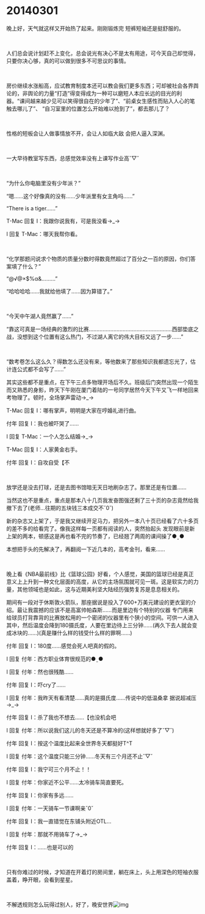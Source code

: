 # 20140301

晚上好，天气就这样又开始热了起来。刚刚锻炼完 短裤短袖还是挺舒服的。

<br/>

人们总会说计划赶不上变化，总会说光有决心不是太有用途，可今天自己却觉得，只要你决心够，真的可以做到很多不可思议的事情。

<br/>

房价继续水涨船高，应试教育制度本还可以教会我们更多东西；可却被社会各界舆论的，非舆论的力量“打造”得变得成为一种可以磨短人本应长远的目光的利器。“课间越来越少见可以笑得很自在的少年了”、“前桌女生感性而贴入人心的笔触去哪儿了”、 “自习室里的位置怎么开始难以抢到了”，都去那儿了？

<br/>

性格的短板会让人做事情放不开，会让人如临大敌 会把人逼入深渊。

<br/>

一大早待教室写东西，总感觉效率没有上课写作业高ˇ▽ˇ

<br/>

“为什么你电脑里没有少年派？”

“嗯…...这个好像真的没有…...少年派里有女主角吗……”

“There is a tiger……”

T-Mac 回复 I：我跟你说我有，可是我没看→_→

I 回复 T-Mac：哪天我帮你看。

<br/>

“化学那题问说求个物质的质量分数时得数竟然超过了百分之一百的原因，你们答案填了什么？”

“@√@×$%α&………”

“哈哈哈哈…...我就给他填了…...因为算错了。”

<br/>

“今天中午湖人竟然赢了…...”

“靠这可真是一场经典的激烈的比赛………………………………………………西部垫底之战，没想到这个位置有这么热门，不过湖人离它的伟大目标又远了一步……”

<br/>

“数考卷怎么这么久？得数怎么还没有来，等他数来了那些知识我都遗忘光了，估计连公式都不会写了……”

其实这些都不是重点，在下午三点多物理开场后不久。班级后门突然出现一个陌生而又熟悉的身影，昨天下午刚在厦门着陆的一号同学居然今天下午又飞一样地回来考物理了。顿时，全场掌声雷动→_→

T-Mac 回复 I：哪有掌声，明明是大家在哼婚礼进行曲。

付年 回复 I：我也被吓哭了…...

I 回复 T-Mac：一个人怎么结婚→_→

T-Mac 回复 I：人家黄金右手。

付年 回复 I：自攻自受【不

<br/>

放学还是没去打球，还是去图书馆暗无天日地刷杂志了。那里还是有位置…… 

当然这也不是重点，重点是那本八十几页我发奋图强还剩了三十页的杂志竟然给我撤下去了(老师…往期的五块钱三本成交不ˇ0ˇ) 

新的杂志又上架了，于是我又继续开足马力，把另外一本八十页已经看了六十多页的差不多的给看完了。像我这样每一页都有阅读的人，突然抬起头 发现眼前是新上架的两本，顿感这是再也看不完的节奏了，已经翘了两周的课间操了●ˍ● 

本想把手头的先解决了，再翻阅一下近几本的，高考金刊，看来……

<br/>

晚上看《NBA最前线》比《篮球公园》好看，个人感觉，美国的篮球已经是真正意义上上升到一种文化层面的高度，从它的主场氛围就可见一斑。这是软实力的力量，其他领域也是如此，这与近期美利坚大陆经历强势复苏是息息相关的。

期间有一段对于休斯敦火箭队，那座据说是投入了600+万美元建设的更衣室的介绍。最让我震撼的应该不是高富帅帕森斯……而是里边有个特别的仪器 专门用来给球员打背靠背的比赛放松用的一个密闭的仪器里有个狭小的空间。可供一人进入其中，然后温度会降到180摄氏度，人要在里边待上三分钟…...(再久下去人就会变成冰块的...…)(真是赚什么样的钱受什么样的罪啊……)

付年 回复 I：180度……感觉会死人吧真的假的。

I 回复 付年：西方职业体育很规范的●ˍ●

I 回复 付年：然也很残酷…...

付年 回复 I：吓cry了…...

I 回复 付年：我昨天有看清楚…...真的是摄氏度……传说中的低温桑拿 据说超减压→_→

付年 回复 I：杀了我也不想去…...【也没机会吧

I 回复 付年：所以说我们这儿的冬天还是不算冷的(这样想就好多了ˇ▽ˇ)

付年 回复 I：按这个温度比起来全世界冬天都挺好T^T

I 回复 付年：这个温度只能三分钟...…冬天有三个月还不止ˇ▽ˇ

付年 回复 I：我宁可三个月不止！！

I 回复 付年：你家近不公平……太冷骑车简直要死。

付年 回复 I：你家有多远…...

I 回复 付年：一天骑车一节课啊亲ˇ0ˇ

付年 回复 I：我一直错觉在东铺头附近OTL...

I 回复 付年：那就不用骑车了→_→

付年 回复 I：……也是可以的

<br/>

只有你难过的时候，才知道在开着灯的房间里，躺在床上，头上用深色的短袖衣服盖着，睁开眼，会看到星星。

<br/>

不解透规则怎么玩得过别人，好了，晚安世界![img](http://qzonestyle.gtimg.cn/qzone/em/e175.gif)